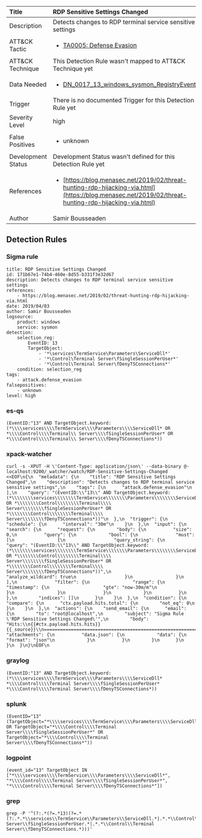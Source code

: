 | Title                | RDP Sensitive Settings Changed                                                                                                                                                 |
|:---------------------|:------------------------------------------------------------------------------------------------------------------------------------------------------------|
| Description          | Detects changes to RDP terminal service sensitive settings                                                                                                                                           |
| ATT&amp;CK Tactic    |  <ul><li>[TA0005: Defense Evasion](https://attack.mitre.org/tactics/TA0005)</li></ul>  |
| ATT&amp;CK Technique |  This Detection Rule wasn't mapped to ATT&amp;CK Technique yet  |
| Data Needed          | <ul><li>[DN_0017_13_windows_sysmon_RegistryEvent](../Data_Needed/DN_0017_13_windows_sysmon_RegistryEvent.md)</li></ul>  |
| Trigger              |  There is no documented Trigger for this Detection Rule yet  |
| Severity Level       | high |
| False Positives      | <ul><li>unknown</li></ul>  |
| Development Status   |  Development Status wasn't defined for this Detection Rule yet  |
| References           | <ul><li>[https://blog.menasec.net/2019/02/threat-hunting-rdp-hijacking-via.html](https://blog.menasec.net/2019/02/threat-hunting-rdp-hijacking-via.html)</li></ul>  |
| Author               | Samir Bousseaden |


## Detection Rules

### Sigma rule

```
title: RDP Sensitive Settings Changed
id: 171b67e1-74b4-460e-8d55-b331f3e32d67
description: Detects changes to RDP terminal service sensitive settings
references:
    - https://blog.menasec.net/2019/02/threat-hunting-rdp-hijacking-via.html
date: 2019/04/03
author: Samir Bousseaden
logsource:
    product: windows
    service: sysmon
detection:
    selection_reg:
        EventID: 13
        TargetObject:
            - '*\services\TermService\Parameters\ServiceDll*'
            - '*\Control\Terminal Server\fSingleSessionPerUser*'
            - '*\Control\Terminal Server\fDenyTSConnections*'
    condition: selection_reg
tags:
    - attack.defense_evasion
falsepositives:
    - unknown
level: high

```





### es-qs
    
```
(EventID:"13" AND TargetObject.keyword:(*\\\\services\\\\TermService\\\\Parameters\\\\ServiceDll* OR *\\\\Control\\\\Terminal\\ Server\\\\fSingleSessionPerUser* OR *\\\\Control\\\\Terminal\\ Server\\\\fDenyTSConnections*))
```


### xpack-watcher
    
```
curl -s -XPUT -H \'Content-Type: application/json\' --data-binary @- localhost:9200/_watcher/watch/RDP-Sensitive-Settings-Changed <<EOF\n{\n  "metadata": {\n    "title": "RDP Sensitive Settings Changed",\n    "description": "Detects changes to RDP terminal service sensitive settings",\n    "tags": [\n      "attack.defense_evasion"\n    ],\n    "query": "(EventID:\\"13\\" AND TargetObject.keyword:(*\\\\\\\\services\\\\\\\\TermService\\\\\\\\Parameters\\\\\\\\ServiceDll* OR *\\\\\\\\Control\\\\\\\\Terminal\\\\ Server\\\\\\\\fSingleSessionPerUser* OR *\\\\\\\\Control\\\\\\\\Terminal\\\\ Server\\\\\\\\fDenyTSConnections*))"\n  },\n  "trigger": {\n    "schedule": {\n      "interval": "30m"\n    }\n  },\n  "input": {\n    "search": {\n      "request": {\n        "body": {\n          "size": 0,\n          "query": {\n            "bool": {\n              "must": [\n                {\n                  "query_string": {\n                    "query": "(EventID:\\"13\\" AND TargetObject.keyword:(*\\\\\\\\services\\\\\\\\TermService\\\\\\\\Parameters\\\\\\\\ServiceDll* OR *\\\\\\\\Control\\\\\\\\Terminal\\\\ Server\\\\\\\\fSingleSessionPerUser* OR *\\\\\\\\Control\\\\\\\\Terminal\\\\ Server\\\\\\\\fDenyTSConnections*))",\n                    "analyze_wildcard": true\n                  }\n                }\n              ],\n              "filter": {\n                "range": {\n                  "timestamp": {\n                    "gte": "now-30m/m"\n                  }\n                }\n              }\n            }\n          }\n        },\n        "indices": []\n      }\n    }\n  },\n  "condition": {\n    "compare": {\n      "ctx.payload.hits.total": {\n        "not_eq": 0\n      }\n    }\n  },\n  "actions": {\n    "send_email": {\n      "email": {\n        "to": "root@localhost",\n        "subject": "Sigma Rule \'RDP Sensitive Settings Changed\'",\n        "body": "Hits:\\n{{#ctx.payload.hits.hits}}{{_source}}\\n================================================================================\\n{{/ctx.payload.hits.hits}}",\n        "attachments": {\n          "data.json": {\n            "data": {\n              "format": "json"\n            }\n          }\n        }\n      }\n    }\n  }\n}\nEOF\n
```


### graylog
    
```
(EventID:"13" AND TargetObject.keyword:(*\\\\services\\\\TermService\\\\Parameters\\\\ServiceDll* *\\\\Control\\\\Terminal Server\\\\fSingleSessionPerUser* *\\\\Control\\\\Terminal Server\\\\fDenyTSConnections*))
```


### splunk
    
```
(EventID="13" (TargetObject="*\\\\services\\\\TermService\\\\Parameters\\\\ServiceDll*" OR TargetObject="*\\\\Control\\\\Terminal Server\\\\fSingleSessionPerUser*" OR TargetObject="*\\\\Control\\\\Terminal Server\\\\fDenyTSConnections*"))
```


### logpoint
    
```
(event_id="13" TargetObject IN ["*\\\\services\\\\TermService\\\\Parameters\\\\ServiceDll*", "*\\\\Control\\\\Terminal Server\\\\fSingleSessionPerUser*", "*\\\\Control\\\\Terminal Server\\\\fDenyTSConnections*"])
```


### grep
    
```
grep -P '^(?:.*(?=.*13)(?=.*(?:.*.*\\services\\TermService\\Parameters\\ServiceDll.*|.*.*\\Control\\Terminal Server\\fSingleSessionPerUser.*|.*.*\\Control\\Terminal Server\\fDenyTSConnections.*)))'
```



